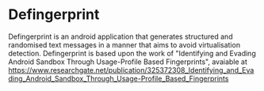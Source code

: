 # Defingerprint
Defingerprint is an android application that generates structured and randomised text messages in a manner that aims to avoid virtualisation detection.
Defingerprint is based upon the work of "Identifying and Evading Android Sandbox Through Usage-Profile Based Fingerprints", avaiable at https://www.researchgate.net/publication/325372308_Identifying_and_Evading_Android_Sandbox_Through_Usage-Profile_Based_Fingerprints
